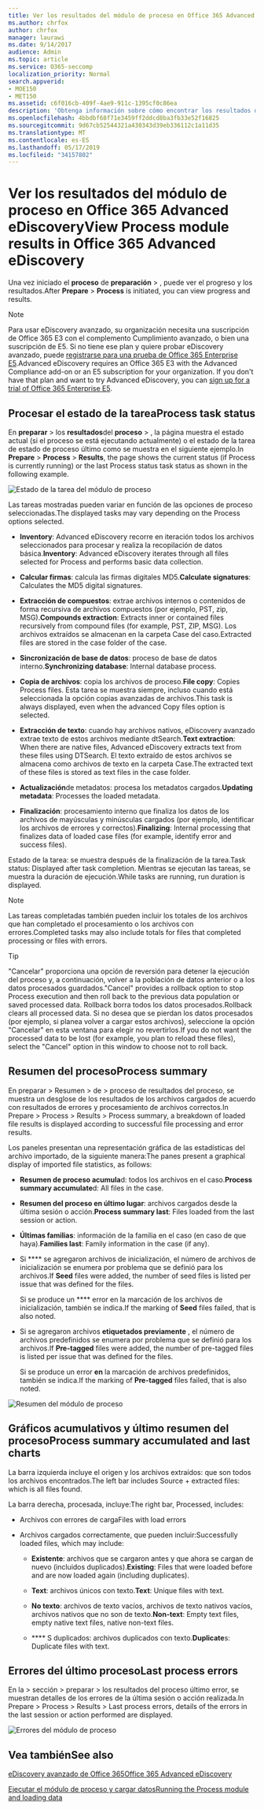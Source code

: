 ```yaml
---
title: Ver los resultados del módulo de proceso en Office 365 Advanced eDiscovery
ms.author: chrfox
author: chrfox
manager: laurawi
ms.date: 9/14/2017
audience: Admin
ms.topic: article
ms.service: O365-seccomp
localization_priority: Normal
search.appverid:
- MOE150
- MET150
ms.assetid: c6f016cb-409f-4ae9-911c-1395cf0c86ea
description: 'Obtenga información sobre cómo encontrar los resultados de un módulo de proceso en la exhibición avanzada de documentos de Office 365, incluido el estado de la tarea y el resumen del proceso.  '
ms.openlocfilehash: 4bbdbf68f71e3459ff2ddcd8ba3fb33e52f16825
ms.sourcegitcommit: 9d67cb52544321a430343d39eb336112c1a11d35
ms.translationtype: MT
ms.contentlocale: es-ES
ms.lasthandoff: 05/17/2019
ms.locfileid: "34157802"
---
```

# <a name="view-process-module-results-in-office-365-advanced-ediscovery"></a><span data-ttu-id="8592e-103">Ver los resultados del módulo de proceso en Office 365 Advanced eDiscovery</span><span class="sxs-lookup"><span data-stu-id="8592e-103">View Process module results in Office 365 Advanced eDiscovery</span></span>

<span data-ttu-id="8592e-104">Una vez iniciado el **proceso** de **preparación** \> , puede ver el progreso y los resultados.</span><span class="sxs-lookup"><span data-stu-id="8592e-104">After **Prepare** \> **Process** is initiated, you can view progress and results.</span></span> 
  
> [!NOTE]
> <span data-ttu-id="8592e-p101">Para usar eDiscovery avanzado, su organización necesita una suscripción de Office 365 E3 con el complemento Cumplimiento avanzado, o bien una suscripción de E5. Si no tiene ese plan y quiere probar eDiscovery avanzado, puede [registrarse para una prueba de Office 365 Enterprise E5](https://go.microsoft.com/fwlink/p/?LinkID=698279).</span><span class="sxs-lookup"><span data-stu-id="8592e-p101">Advanced eDiscovery requires an Office 365 E3 with the Advanced Compliance add-on or an E5 subscription for your organization. If you don't have that plan and want to try Advanced eDiscovery, you can [sign up for a trial of Office 365 Enterprise E5](https://go.microsoft.com/fwlink/p/?LinkID=698279).</span></span> 
  
## <a name="process-task-status"></a><span data-ttu-id="8592e-107">Procesar el estado de la tarea</span><span class="sxs-lookup"><span data-stu-id="8592e-107">Process task status</span></span>

<span data-ttu-id="8592e-108">En **preparar** \> los **resultados**del **proceso** \> , la página muestra el estado actual (si el proceso se está ejecutando actualmente) o el estado de la tarea de estado de proceso último como se muestra en el siguiente ejemplo.</span><span class="sxs-lookup"><span data-stu-id="8592e-108">In **Prepare** \> **Process** \> **Results**, the page shows the current status (if Process is currently running) or the last Process status task status as shown in the following example.</span></span>
  
![Estado de la tarea del módulo de proceso](media/9430f9e7-a4dd-47c7-ac2e-2c6a60fc948b.png)
  
<span data-ttu-id="8592e-110">Las tareas mostradas pueden variar en función de las opciones de proceso seleccionadas.</span><span class="sxs-lookup"><span data-stu-id="8592e-110">The displayed tasks may vary depending on the Process options selected.</span></span> 
  
- <span data-ttu-id="8592e-111">**Inventory**: Advanced eDiscovery recorre en iteración todos los archivos seleccionados para procesar y realiza la recopilación de datos básica.</span><span class="sxs-lookup"><span data-stu-id="8592e-111">**Inventory**: Advanced eDiscovery iterates through all files selected for Process and performs basic data collection.</span></span>
    
- <span data-ttu-id="8592e-112">**Calcular firmas**: calcula las firmas digitales MD5.</span><span class="sxs-lookup"><span data-stu-id="8592e-112">**Calculate signatures**: Calculates the MD5 digital signatures.</span></span>
    
- <span data-ttu-id="8592e-113">**Extracción de compuestos**: extrae archivos internos o contenidos de forma recursiva de archivos compuestos (por ejemplo, PST, zip, MSG).</span><span class="sxs-lookup"><span data-stu-id="8592e-113">**Compounds extraction**: Extracts inner or contained files recursively from compound files (for example, PST, ZIP, MSG).</span></span> <span data-ttu-id="8592e-114">Los archivos extraídos se almacenan en la carpeta Case del caso.</span><span class="sxs-lookup"><span data-stu-id="8592e-114">Extracted files are stored in the case folder of the case.</span></span>
    
- <span data-ttu-id="8592e-115">**Sincronización de base de datos**: proceso de base de datos interno.</span><span class="sxs-lookup"><span data-stu-id="8592e-115">**Synchronizing database**: Internal database process.</span></span>
    
- <span data-ttu-id="8592e-116">**Copia de archivos**: copia los archivos de proceso.</span><span class="sxs-lookup"><span data-stu-id="8592e-116">**File copy**: Copies Process files.</span></span> <span data-ttu-id="8592e-117">Esta tarea se muestra siempre, incluso cuando está seleccionada la opción copias avanzadas de archivos.</span><span class="sxs-lookup"><span data-stu-id="8592e-117">This task is always displayed, even when the advanced Copy files option is selected.</span></span>
    
- <span data-ttu-id="8592e-118">**Extracción de texto**: cuando hay archivos nativos, eDiscovery avanzado extrae texto de estos archivos mediante dtSearch.</span><span class="sxs-lookup"><span data-stu-id="8592e-118">**Text extraction**: When there are native files, Advanced eDiscovery extracts text from these files using DTSearch.</span></span> <span data-ttu-id="8592e-119">El texto extraído de estos archivos se almacena como archivos de texto en la carpeta Case.</span><span class="sxs-lookup"><span data-stu-id="8592e-119">The extracted text of these files is stored as text files in the case folder.</span></span>
    
- <span data-ttu-id="8592e-120">**Actualización**de metadatos: procesa los metadatos cargados.</span><span class="sxs-lookup"><span data-stu-id="8592e-120">**Updating metadata**: Processes the loaded metadata.</span></span> 
    
- <span data-ttu-id="8592e-121">**Finalización**: procesamiento interno que finaliza los datos de los archivos de mayúsculas y minúsculas cargados (por ejemplo, identificar los archivos de errores y correctos).</span><span class="sxs-lookup"><span data-stu-id="8592e-121">**Finalizing**: Internal processing that finalizes data of loaded case files (for example, identify error and success files).</span></span> 
    
<span data-ttu-id="8592e-122">Estado de la tarea: se muestra después de la finalización de la tarea.</span><span class="sxs-lookup"><span data-stu-id="8592e-122">Task status: Displayed after task completion.</span></span> <span data-ttu-id="8592e-123">Mientras se ejecutan las tareas, se muestra la duración de ejecución.</span><span class="sxs-lookup"><span data-stu-id="8592e-123">While tasks are running, run duration is displayed.</span></span>
  
> [!NOTE]
> <span data-ttu-id="8592e-124">Las tareas completadas también pueden incluir los totales de los archivos que han completado el procesamiento o los archivos con errores.</span><span class="sxs-lookup"><span data-stu-id="8592e-124">Completed tasks may also include totals for files that completed processing or files with errors.</span></span> 
  
> [!TIP]
> <span data-ttu-id="8592e-125">"Cancelar" proporciona una opción de reversión para detener la ejecución del proceso y, a continuación, volver a la población de datos anterior o a los datos procesados guardados.</span><span class="sxs-lookup"><span data-stu-id="8592e-125">"Cancel" provides a rollback option to stop Process execution and then roll back to the previous data population or saved processed data.</span></span> <span data-ttu-id="8592e-126">Rollback borra todos los datos procesados.</span><span class="sxs-lookup"><span data-stu-id="8592e-126">Rollback clears all processed data.</span></span> <span data-ttu-id="8592e-127">Si no desea que se pierdan los datos procesados (por ejemplo, si planea volver a cargar estos archivos), seleccione la opción "Cancelar" en esta ventana para elegir no revertirlos.</span><span class="sxs-lookup"><span data-stu-id="8592e-127">If you do not want the processed data to be lost (for example, you plan to reload these files), select the "Cancel" option in this window to choose not to roll back.</span></span> 
  
## <a name="process-summary"></a><span data-ttu-id="8592e-128">Resumen del proceso</span><span class="sxs-lookup"><span data-stu-id="8592e-128">Process summary</span></span>

<span data-ttu-id="8592e-129">En preparar \> Resumen \> de \> proceso de resultados del proceso, se muestra un desglose de los resultados de los archivos cargados de acuerdo con resultados de errores y procesamiento de archivos correctos.</span><span class="sxs-lookup"><span data-stu-id="8592e-129">In Prepare \> Process \> Results \> Process summary, a breakdown of loaded file results is displayed according to successful file processing and error results.</span></span>
  
<span data-ttu-id="8592e-130">Los paneles presentan una representación gráfica de las estadísticas del archivo importado, de la siguiente manera:</span><span class="sxs-lookup"><span data-stu-id="8592e-130">The panes present a graphical display of imported file statistics, as follows:</span></span>
  
- <span data-ttu-id="8592e-131">**Resumen de proceso acumula**d: todos los archivos en el caso.</span><span class="sxs-lookup"><span data-stu-id="8592e-131">**Process summary accumulate**d: All files in the case.</span></span>
    
- <span data-ttu-id="8592e-132">**Resumen del proceso en último lugar**: archivos cargados desde la última sesión o acción.</span><span class="sxs-lookup"><span data-stu-id="8592e-132">**Process summary last**: Files loaded from the last session or action.</span></span> 
    
- <span data-ttu-id="8592e-133">**Últimas familias**: información de la familia en el caso (en caso de que haya).</span><span class="sxs-lookup"><span data-stu-id="8592e-133">**Families last**: Family information in the case (if any).</span></span>
    
- <span data-ttu-id="8592e-134">Si \*\*\*\* se agregaron archivos de inicialización, el número de archivos de inicialización se enumera por problema que se definió para los archivos.</span><span class="sxs-lookup"><span data-stu-id="8592e-134">If **Seed** files were added, the number of seed files is listed per issue that was defined for the files.</span></span> 
    
    <span data-ttu-id="8592e-135">Si se produce un \*\*\*\* error en la marcación de los archivos de inicialización, también se indica.</span><span class="sxs-lookup"><span data-stu-id="8592e-135">If the marking of **Seed** files failed, that is also noted.</span></span> 
    
- <span data-ttu-id="8592e-136">Si se agregaron archivos **etiquetados previamente** , el número de archivos predefinidos se enumera por problema que se definió para los archivos.</span><span class="sxs-lookup"><span data-stu-id="8592e-136">If **Pre-tagged** files were added, the number of pre-tagged files is listed per issue that was defined for the files.</span></span> 
    
    <span data-ttu-id="8592e-137">Si se produce un error **en** la marcación de archivos predefinidos, también se indica.</span><span class="sxs-lookup"><span data-stu-id="8592e-137">If the marking of **Pre-tagged** files failed, that is also noted.</span></span> 
    
![Resumen del módulo de proceso](media/2086a691-9e3d-4117-beb2-a5c3a9a4cc94.png)
  
## <a name="process-summary-accumulated-and-last-charts"></a><span data-ttu-id="8592e-139">Gráficos acumulativos y último resumen del proceso</span><span class="sxs-lookup"><span data-stu-id="8592e-139">Process summary accumulated and last charts</span></span>

<span data-ttu-id="8592e-140">La barra izquierda incluye el origen y los archivos extraídos: que son todos los archivos encontrados.</span><span class="sxs-lookup"><span data-stu-id="8592e-140">The left bar includes Source + extracted files: which is all files found.</span></span> 
  
<span data-ttu-id="8592e-141">La barra derecha, procesada, incluye:</span><span class="sxs-lookup"><span data-stu-id="8592e-141">The right bar, Processed, includes:</span></span>
  
- <span data-ttu-id="8592e-142">Archivos con errores de carga</span><span class="sxs-lookup"><span data-stu-id="8592e-142">Files with load errors</span></span>
    
- <span data-ttu-id="8592e-143">Archivos cargados correctamente, que pueden incluir:</span><span class="sxs-lookup"><span data-stu-id="8592e-143">Successfully loaded files, which may include:</span></span> 
    
  - <span data-ttu-id="8592e-144">**Existente**: archivos que se cargaron antes y que ahora se cargan de nuevo (incluidos duplicados).</span><span class="sxs-lookup"><span data-stu-id="8592e-144">**Existing**: Files that were loaded before and are now loaded again (including duplicates).</span></span>
    
  - <span data-ttu-id="8592e-145">**Text**: archivos únicos con texto.</span><span class="sxs-lookup"><span data-stu-id="8592e-145">**Text**: Unique files with text.</span></span>
    
  - <span data-ttu-id="8592e-146">**No texto**: archivos de texto vacíos, archivos de texto nativos vacíos, archivos nativos que no son de texto.</span><span class="sxs-lookup"><span data-stu-id="8592e-146">**Non-text**: Empty text files, empty native text files, native non-text files.</span></span> 
    
  - <span data-ttu-id="8592e-147">\*\*\*\* S duplicados: archivos duplicados con texto.</span><span class="sxs-lookup"><span data-stu-id="8592e-147">**Duplicate**s: Duplicate files with text.</span></span>
    
## <a name="last-process-errors"></a><span data-ttu-id="8592e-148">Errores del último proceso</span><span class="sxs-lookup"><span data-stu-id="8592e-148">Last process errors</span></span>

<span data-ttu-id="8592e-149">En la \> sección \> preparar \> los resultados del proceso último error, se muestran detalles de los errores de la última sesión o acción realizada.</span><span class="sxs-lookup"><span data-stu-id="8592e-149">In Prepare \> Process \> Results \> Last process errors, details of the errors in the last session or action performed are displayed.</span></span>
  
![Errores del módulo de proceso](media/4771d0f4-4217-445a-9ba4-8b6541c5ad09.png)
  
## <a name="see-also"></a><span data-ttu-id="8592e-151">Vea también</span><span class="sxs-lookup"><span data-stu-id="8592e-151">See also</span></span>

[<span data-ttu-id="8592e-152">eDiscovery avanzado de Office 365</span><span class="sxs-lookup"><span data-stu-id="8592e-152">Office 365 Advanced eDiscovery</span></span>](office-365-advanced-ediscovery.md)
  
[<span data-ttu-id="8592e-153">Ejecutar el módulo de proceso y cargar datos</span><span class="sxs-lookup"><span data-stu-id="8592e-153">Running the Process module and loading data</span></span>](run-the-process-module-and-load-data-in-advanced-ediscovery.md)

